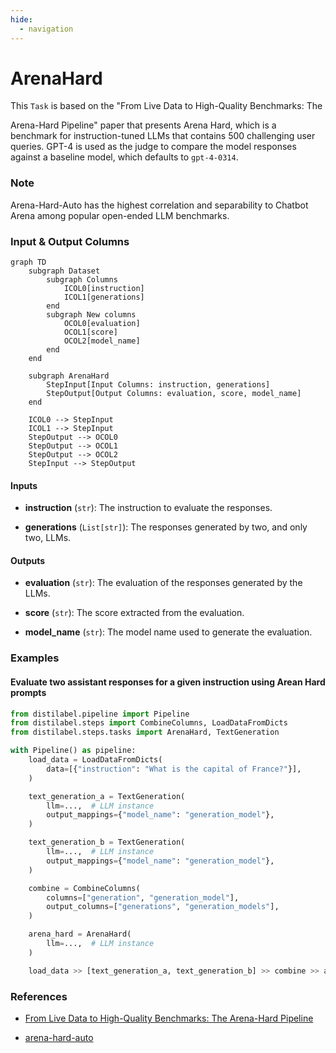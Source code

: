 ```yaml
---
hide:
  - navigation
---
```

# ArenaHard

This `Task` is based on the "From Live Data to High-Quality Benchmarks: The



Arena-Hard Pipeline" paper that presents Arena Hard, which is a benchmark for
    instruction-tuned LLMs that contains 500 challenging user queries. GPT-4 is used
    as the judge to compare the model responses against a baseline model, which defaults
    to `gpt-4-0314`.



### Note
Arena-Hard-Auto has the highest correlation and separability to Chatbot Arena
among popular open-ended LLM benchmarks.






### Input & Output Columns

``` mermaid
graph TD
	subgraph Dataset
		subgraph Columns
			ICOL0[instruction]
			ICOL1[generations]
		end
		subgraph New columns
			OCOL0[evaluation]
			OCOL1[score]
			OCOL2[model_name]
		end
	end

	subgraph ArenaHard
		StepInput[Input Columns: instruction, generations]
		StepOutput[Output Columns: evaluation, score, model_name]
	end

	ICOL0 --> StepInput
	ICOL1 --> StepInput
	StepOutput --> OCOL0
	StepOutput --> OCOL1
	StepOutput --> OCOL2
	StepInput --> StepOutput

```


#### Inputs


- **instruction** (`str`): The instruction to evaluate the responses.

- **generations** (`List[str]`): The responses generated by two, and only two, LLMs.




#### Outputs


- **evaluation** (`str`): The evaluation of the responses generated by the LLMs.

- **score** (`str`): The score extracted from the evaluation.

- **model_name** (`str`): The model name used to generate the evaluation.





### Examples


#### Evaluate two assistant responses for a given instruction using Arean Hard prompts
```python
from distilabel.pipeline import Pipeline
from distilabel.steps import CombineColumns, LoadDataFromDicts
from distilabel.steps.tasks import ArenaHard, TextGeneration

with Pipeline() as pipeline:
    load_data = LoadDataFromDicts(
        data=[{"instruction": "What is the capital of France?"}],
    )

    text_generation_a = TextGeneration(
        llm=...,  # LLM instance
        output_mappings={"model_name": "generation_model"},
    )

    text_generation_b = TextGeneration(
        llm=...,  # LLM instance
        output_mappings={"model_name": "generation_model"},
    )

    combine = CombineColumns(
        columns=["generation", "generation_model"],
        output_columns=["generations", "generation_models"],
    )

    arena_hard = ArenaHard(
        llm=...,  # LLM instance
    )

    load_data >> [text_generation_a, text_generation_b] >> combine >> arena_hard
```




### References

- [From Live Data to High-Quality Benchmarks: The Arena-Hard Pipeline](https://lmsys.org/blog/2024-04-19-arena-hard/)

- [arena-hard-auto](https://github.com/lm-sys/arena-hard-auto/tree/main)


